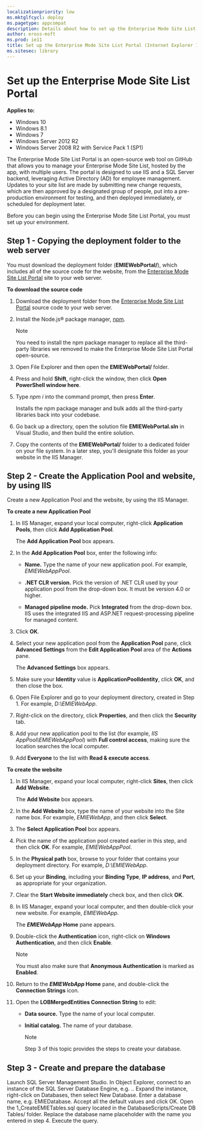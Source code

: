 ```yaml
---
localizationpriority: low
ms.mktglfcycl: deploy
ms.pagetype: appcompat
description: Details about how to set up the Enterprise Mode Site List Portal for your organization.
author: eross-msft
ms.prod: ie11
title: Set up the Enterprise Mode Site List Portal (Internet Explorer 11 for IT Pros)
ms.sitesec: library
---
```


# Set up the Enterprise Mode Site List Portal

**Applies to:**

-   Windows 10
-   Windows 8.1
-   Windows 7
-   Windows Server 2012 R2
-   Windows Server 2008 R2 with Service Pack 1 (SP1)

The Enterprise Mode Site List Portal is an open-source web tool on GitHub that allows you to manage your Enterprise Mode Site List, hosted by the app, with multiple users. The portal is designed to use IIS and a SQL Server backend, leveraging Active Directory (AD) for employee management. Updates to your site list are made by submitting new change requests, which are then approved by a designated group of people, put into a pre-production environment for testing, and then deployed immediately, or scheduled for deployment later.

Before you can begin using the Enterprise Mode Site List Portal, you must set up your environment.

## Step 1 - Copying the deployment folder to the web server
You must download the deployment folder (**EMIEWebPortal/**), which includes all of the source code for the website, from the [Enterprise Mode Site List Portal](https://github.com/MicrosoftEdge/enterprise-mode-site-list-portal) site to your web server.

**To download the source code**
1. Download the deployment folder from the [Enterprise Mode Site List Portal](https://github.com/MicrosoftEdge/enterprise-mode-site-list-portal) source code to your web server.

2. Install the Node.js® package manager, [npm](https://www.npmjs.com/).

    >[!Note]   
    >You need to install the npm package manager to replace all the third-party libraries we removed to make the Enterprise Mode Site List Portal open-source.

3. Open File Explorer and then open the **EMIEWebPortal/** folder.

4. Press and hold **Shift**, right-click the window, then click **Open PowerShell window here**.

5. Type _npm i_ into the command prompt, then press **Enter**.

   Installs the npm package manager and bulk adds all the third-party libraries back into your codebase.

6. Go back up a directory, open the solution file **EMIEWebPortal.sln** in Visual Studio, and then build the entire solution.

7. Copy the contents of the **EMIEWebPortal/** folder to a dedicated folder on your file system. In a later step, you'll designate this folder as your website in the IIS Manager.

## Step 2 - Create the Application Pool and website, by using IIS
Create a new Application Pool and the website, by using the IIS Manager.

**To create a new Application Pool**
1. In IIS Manager, expand your local computer, right-click **Application Pools**, then click **Add Application Pool**.
   
   The **Add Application Pool** box appears.

2. In the **Add Application Pool** box, enter the following info:
    
    - **Name.** Type the name of your new application pool. For example, _EMIEWebAppPool_.

    - **.NET CLR version.** Pick the version of .NET CLR used by your application pool from the drop-down box. It must be version 4.0 or higher.

    - **Managed pipeline mode.** Pick **Integrated** from the drop-down box. IIS uses the integrated IIS and ASP.NET request-processing pipeline for managed content.

3. Click **OK**.

4. Select your new application pool from the **Application Pool** pane, click **Advanced Settings** from the **Edit Application Pool** area of the **Actions** pane.

   The **Advanced Settings** box appears.

5. Make sure your **Identity** value is **ApplicationPoolIdentity**, click **OK**, and then close the box.

6. Open File Explorer and go to your deployment directory, created in Step 1. For example, _D:\EMIEWebApp_. <!-- When did we create this directory? I don't see anything about it in the steps above or in here. -->

7. Right-click on the directory, click **Properties**, and then click the **Security** tab.

8. Add your new application pool to the list (for example, _IIS AppPool\EMIEWebAppPool_) with **Full control access**, making sure the location searches the local computer.

9. Add **Everyone** to the list with **Read & execute access**.

**To create the website**
1. In IIS Manager, expand your local computer, right-click **Sites**, then click **Add Website**.
   
   The **Add Website** box appears.

2. In the **Add Website** box, type the name of your website into the Site name box. For example, _EMIEWebApp_, and then click **Select**.

3. The **Select Application Pool** box appears.

4. Pick the name of the application pool created earlier in this step, and then click **OK**. For example, _EMIEWebAppPool_.

5. In the **Physical path** box, browse to your folder that contains your deployment directory. For example, _D:\EMIEWebApp_.

6. Set up your **Binding**, including your **Binding Type**, **IP address**, and **Port**, as appropriate for your organization.

7. Clear the **Start Website immediately** check box, and then click **OK**.

8. In IIS Manager, expand your local computer, and then double-click your new website. For example, _EMIEWebApp_.

   The **_EMIEWebApp_ Home** pane appears.

9. Double-click the **Authentication** icon, right-click on **Windows Authentication**, and then click **Enable**. 

    >[!Note]
    >You must also make sure that **Anonymous Authentication** is marked as **Enabled**.

10. Return to the **_EMIEWebApp_ Home** pane, and double-click the **Connection Strings** icon.

11. Open the **LOBMergedEntities Connection String** to edit: 

    - **Data source.** Type the name of your local computer.

    - **Initial catalog.** The name of your database.

        >[!Note]
        >Step 3 of this topic provides the steps to create your database.

## Step 3 - Create and prepare the database

Launch SQL Server Management Studio.
In Object Explorer, connect to an instance of the SQL Server Database Engine, e.g. ..
Expand the instance, right-click on Databases, then select New Database.
Enter a database name, e.g. EMIEDatabase.
Accept all the default values and click OK.
Open the 1_CreateEMIETables.sql query located in the DatabaseScripts/Create DB Tables/ folder.
Replace the database name placeholder with the name you entered in step 4.
Execute the query.

